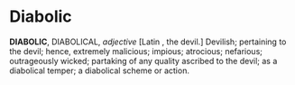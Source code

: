 # Diabolic

**DIABOLIC**, DIABOLICAL, _adjective_ \[Latin , the devil.\] Devilish; pertaining to the devil; hence, extremely malicious; impious; atrocious; nefarious; outrageously wicked; partaking of any quality ascribed to the devil; as a diabolical temper; a diabolical scheme or action.